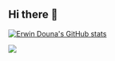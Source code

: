 ## Hi there 👋

<!--
**erwindouna/erwindouna** is a ✨ _special_ ✨ repository because its `README.md` (this file) appears on your GitHub profile.

Here are some ideas to get you started:

-->

[![Erwin Douna's GitHub stats](https://github-readme-stats.vercel.app/api?username=erwindouna&show=reviews)](https://github.com/erwindouna/github-readme-stats)

![](https://komarev.com/ghpvc/?username=erwindouna)
